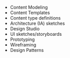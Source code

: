 - Content Modeling
- Content Templates
- Content type definitions
- Architecture (IA) sketches
- Design Studio
- UI sketches/storyboards
- Prototyping
- Wireframing
- Design Patterns
